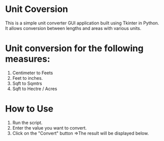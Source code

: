 # Unit Coversion

This is a simple unit converter GUI application built using Tkinter in Python. It allows conversion between lengths and areas with various units.

# Unit conversion for the following measures:
1. Centimeter to Feets
2. Feet to inches.
3. Sqft to Sqmtrs
4. Sqft to Hectre / Acres

# How to Use
1. Run the script.
2. Enter the value you want to convert.
3. Click on the "Convert" button =>The result will be displayed below.
